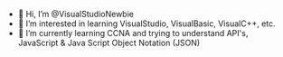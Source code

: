 - 👋 Hi, I’m @VisualStudioNewbie
- 👀 I’m interested in learning VisualStudio, VisualBasic, VisualC++, etc.
- 🌱 I’m currently learning CCNA and trying to understand API's, JavaScript & Java Script Object Notation (JSON)

<!---
VisualStudioNewbie/VisualStudioNewbie is a ✨ special ✨ repository because its `README.md` (this file) appears on your GitHub profile.
You can click the Preview link to take a look at your changes.
--->
